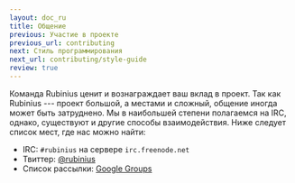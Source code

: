 ```yaml
---
layout: doc_ru
title: Общение
previous: Участие в проекте
previous_url: contributing
next: Стиль программирования
next_url: contributing/style-guide
review: true
---
```


Команда Rubinius ценит и вознаграждает ваш вклад в проект. Так как Rubinius
--- проект большой, а местами и сложный, общение иногда может быть затруднено.
Мы в наибольшей степени полагаемся на IRC, однако, существуют и другие
способы взаимодействия. Ниже следует список мест, где нас можно найти:

* IRC: `#rubinius` на сервере `irc.freenode.net`
* Твиттер: [@rubinius](https://twitter.com/rubinius)
* Список рассылки: [Google Groups](https://groups.google.com/group/rubinius-dev)

